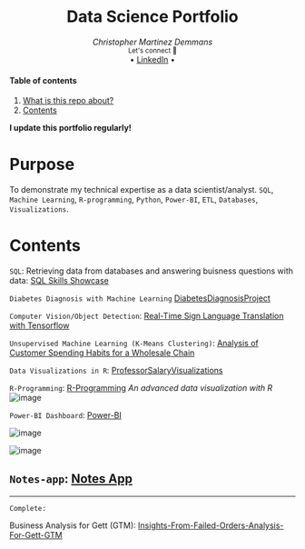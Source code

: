 <div align="center">
    <h1>Data Science Portfolio</h1>
    <i>Christopher Martinez Demmans</i>
</div>

<div align="center">
    <sub>Let's connect 🤗</sub>
    <br />
   • <a href="https://www.linkedin.com/in/christopher-martinez-demmans-3a1594291/">LinkedIn</a> •
<br />
</div>

#### Table of contents
1. [What is this repo about?](#firstly-what-is-gett)
2. [Contents](#contents)

**I update this portfolio regularly!**

# Purpose
To demonstrate my technical expertise as a data scientist/analyst.
`SQL`, `Machine Learning`, `R-programming`, `Python`, `Power-BI`, `ETL`, `Databases`, `Visualizations`.

# Contents
`SQL`: Retrieving data from databases and answering buisness questions with data: [SQL Skills Showcase](https://github.com/Christopher-DSA/SQL-Project)

`Diabetes Diagnosis with Machine Learning` [DiabetesDiagnosisProject](https://github.com/Christopher-DSA/Diabetes-Supervised-Learning-Project)

`Computer Vision/Object Detection`: [Real-Time Sign Language Translation with Tensorflow](https://github.com/Christopher-DSA/Sign-Language-Detection-Computer-Vision)

`Unsupervised Machine Learning (K-Means Clustering)`: [Analysis of Customer Spending Habits for a Wholesale Chain](https://github.com/Christopher-DSA/Unsupervised-Learning-Project)

`Data Visualizations in R`: [ProfessorSalaryVisualizations](https://github.com/Christopher-DSA/Salaries_for_Professors_Analysis)

`R-Programming`: [R-Programming](https://github.com/Christopher-DSA/R_Programming/tree/main)
*An advanced data visualization with R*
![image](https://github.com/Christopher-DSA/DataSciencePortfolio/assets/132075292/6dba44df-da16-465f-9741-163ffea9ef34)


`Power-BI Dashboard`: [Power-BI](https://github.com/Christopher-DSA/Power-BI/blob/main/DataSurveyBreakDownDashboard.pdf)

![image](https://github.com/Christopher-DSA/DataSciencePortfolio/assets/132075292/5fe0bba8-c04e-4eda-a5ee-0bd5bb7ca3d6)

![image](https://github.com/Christopher-DSA/DataSciencePortfolio/assets/132075292/784b64e6-5e1d-4cd5-8271-3c4e630eb2e8)

`Notes-app`: [Notes App](https://christopher-dsa.github.io/notesapp/)
----
----
`Complete:`

Business Analysis for Gett (GTM): [Insights-From-Failed-Orders-Analysis-For-Gett-GTM](https://github.com/Christopher-DSA/Gett-GTM---Insights-from-Failed-Orders/tree/main)


